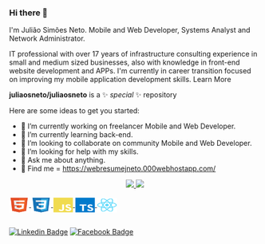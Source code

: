 ### Hi there 👋

I'm Julião Simões Neto. Mobile and Web Developer, Systems Analyst and Network Administrator.

IT professional with over 17 years of infrastructure consulting experience in small and medium sized businesses, also with knowledge in front-end website development and APPs. I'm currently in career transition focused on improving my mobile application development skills. Learn More

**juliaosneto/juliaosneto** is a ✨ _special_ ✨ repository

Here are some ideas to get you started:

- 🔭 I’m currently working on freelancer Mobile and Web Developer.
- 🌱 I’m currently learning back-end.
- 👯 I’m looking to collaborate on community Mobile and Web Developer.
- 🤔 I’m looking for help with my skills.
- 💬 Ask me about anything.
- :link: Find me = https://webresumejneto.000webhostapp.com/




<div align="center" style="display: inline_block">
  <a href="https://github.com/juliaosneto">
  <img height="180em" src="https://github-readme-stats.vercel.app/api?username=juliaosneto&show_icons=true&theme=vue-dark&include_all_commits=true&count_private=true"/>
  <img height="180em" src="https://github-readme-stats.vercel.app/api/top-langs/?username=juliaosneto&layout=compact&langs_count=7&theme=vue-dark"/>
</div>

<div style="display: inline_block"><br>
  <img align="center" alt="HTML" height="30" width="40" src="https://raw.githubusercontent.com/devicons/devicon/master/icons/html5/html5-original.svg">
  <img align="center" alt="CSS" height="30" width="40" src="https://raw.githubusercontent.com/devicons/devicon/master/icons/css3/css3-original.svg">
  <img align="center" alt="Js" height="30" width="40" src="https://raw.githubusercontent.com/devicons/devicon/master/icons/javascript/javascript-plain.svg">
  <img align="center" alt="Ts" height="30" width="40" src="https://raw.githubusercontent.com/devicons/devicon/master/icons/typescript/typescript-plain.svg">
  <img align="center" alt="React" height="30" width="40" src="https://raw.githubusercontent.com/devicons/devicon/master/icons/react/react-original.svg">
  
      
</div>
  
  ##
  
  [![Linkedin Badge](https://img.shields.io/badge/-Linkedin-blue?style=flat&logo=Linkedin&logoColor=white)]([your-linkedin-url](https://www.linkedin.com/in/juliao-simoes-neto/))
  [![Facebook Badge](https://img.shields.io/badge/-Facebook-blue?style=flat&logo=Facebook&logoColor=white)]([your-linkedin-url](https://www.facebook.com/profile.php?id=100014992081804))
  
 <!--
<div> 
  <a href="https://www.youtube.com/channel/UC_-uuuZbY0AAt9CViNzvc-Q" target="_blank"><img src="https://img.shields.io/badge/YouTube-FF0000?style=for-the-badge&logo=youtube&logoColor=white" target="_blank"></a>
  <a href="https://instagram.com/juliaosneto" target="_blank"><img src="https://img.shields.io/badge/-Instagram-%23E4405F?style=for-the-badge&logo=instagram&logoColor=white" target="_blank"></a>
 	<a href="https://www.twitch.tv/juliaosnetoi" target="_blank"><img src="https://img.shields.io/badge/Twitch-9146FF?style=for-the-badge&logo=twitch&logoColor=white" target="_blank"></a>
 <a href="https://discord.gg/wagxzStdcR" target="_blank"><img src="https://img.shields.io/badge/Discord-7289DA?style=for-the-badge&logo=discord&logoColor=white" target="_blank"></a> 
  <a href = "mailto:contatojuliaosneto@gmail.com"><img src="https://img.shields.io/badge/-Gmail-%23333?style=for-the-badge&logo=gmail&logoColor=white" target="_blank"></a>
  <a href="https://www.linkedin.com/in/rafaella-ballerini-45875016a" target="_blank"><img src="https://img.shields.io/badge/-LinkedIn-%230077B5?style=for-the-badge&logo=linkedin&logoColor=white" target="_blank"></a> 
 
  ![Snake animation](https://github.com/juliaosneto/juliaosneto/blob/output/github-contribution-grid-snake.svg)
 
</div>
-->
